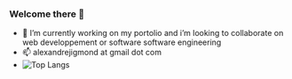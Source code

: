 ### Welcome there 👋

- 🔭 I’m currently working on my portolio and i’m looking to collaborate on web developpement or software software engineering
- 📫 alexandrejigmond at gmail dot com
- ![Top Langs](https://github-readme-stats.vercel.app/api/top-langs/?username=alejig&layout=compact&show_icons=true&theme=radical)
